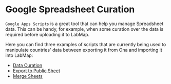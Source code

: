 # Google Spreadsheet Curation

`Google Apps Scripts` is a great tool that can help you manage Spreadsheet data. This can be handy, for example, when some curation over the data is required before uploading it to LabMap.

Here you can find three examples of scripts that are currently being used to manipulate countries' data between exporting it from Ona and importing it into LabMap:
- [Data Curation](examples/data_curation.md)
- [Export to Public Sheet](examples/export_public.md)
- [Merge Sheets](examples/merge.md)
